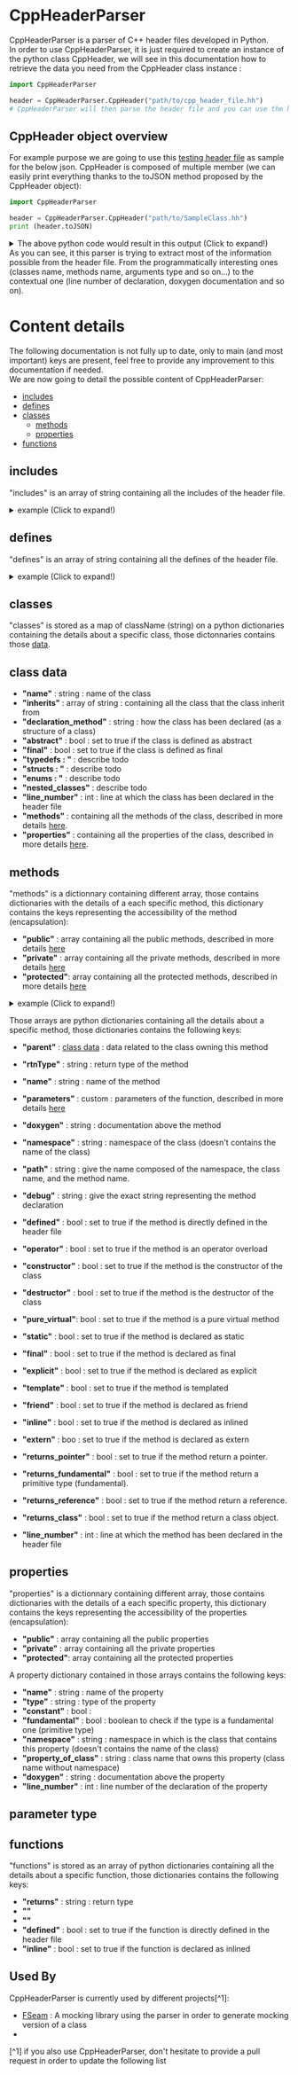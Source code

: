 # CppHeaderParser

CppHeaderParser is a parser of C++ header files developed in Python.  
In order to use CppHeaderParser, it is just required to create an instance of the python class CppHeader, we will see in this documentation how to retrieve the data you need from the CppHeader class instance : 

```python
import CppHeaderParser

header = CppHeaderParser.CppHeader("path/to/cpp_header_file.hh") 
# CppHeaderParser will then parse the header file and you can use the header instance to access the informations you need
```

## CppHeader object overview

For example purpose we are going to use this [testing header file](https://github.com/robotpy/robotpy-cppheaderparser/blob/master/CppHeaderParser/examples/SampleClass.h) as sample for the below json.
CppHeader is composed of multiple member (we can easily print everything thanks to the toJSON method proposed by the CppHeader object):  

```python
import CppHeaderParser

header = CppHeaderParser.CppHeader("path/to/SampleClass.hh") 
print (header.toJSON)
```
<details>
  <summary>The above python code would result in this output (Click to expand!)</summary>

```json

```
</details>
As you can see, it this parser is trying to extract most of the information possible from the header file. From the programmatically interesting ones (classes name, methods name, arguments type and so on...) to the contextual one (line number of declaration, doxygen documentation and so on).  

# Content details

The following documentation is not fully up to date, only to main (and most important) keys are present, feel free to provide any improvement to this documentation if needed.   
We are now going to detail the possible content of CppHeaderParser:

* [includes](#includes) 
* [defines](#defines) 
* [classes](#classes) 
    * [methods](#methods)
    * [properties](#properties)
* [functions](#functions)


## includes

"includes" is an array of string containing all the includes of the header file.

<details>
  <summary>example (Click to expand!)</summary>

~~~ cpp
// includeTest.hh
#include <vector>
#include <string>
#include <memory>
~~~  

~~~ python
cppHeader = CppHeaderParser.CppHeader("includeTest.hh") 
print("\nincludes are:")
for incl in cppHeader.includes:
    print(" %s"%incl)

## output :

#includes are:
# <vector>
# <string>
# <memory>
~~~  

</details>

## defines

"defines" is an array of string containing all the defines of the header file.

<details>
  <summary>example (Click to expand!)</summary>

~~~ cpp
// defineTest.hh
#define OKOK "I am a define"
#define VADOR "isDark"
~~~  

~~~ python
cppHeader = CppHeaderParser.CppHeader("defineTest.hh") 
print("\ndefines are:")
for define in cppHeader.defines:
    print(" %s"%define)

## output :

#defines are:
# OKOK "I am a define"
# VADOR "isDark"
~~~  

</details>

## classes

"classes" is stored as a map of className (string) on a python dictionaries containing the details about a specific class, those dictonnaries contains those [data](#class-data).

## class data

* **"name"**        : string : name of the class
* **"inherits"**    : array of string : containing all the class that the class inherit from     
* **"declaration_method"** : string : how the class has been declared (as a structure of a class)
* **"abstract"**    : bool  : set to true if the class is defined as abstract
* **"final"**       : bool  : set to true if the class is defined as final
* **"typedefs : "** : describe todo 
* **"structs : "**  : describe todo
* **"enums : "**    : describe todo
* **"nested_classes"** : describe todo
* **"line_number"** : int : line at which the class has been declared in the header file
* **"methods"**     : containing all the methods of the class, described in more details [here](#methods).
* **"properties"**  : containing all the properties of the class, described in more details [here](#properties).

## methods

"methods" is a dictionnary containing different array, those contains dictionaries with the details of a each specific method, this dictionary contains the keys representing the accessibility of the method (encapsulation):  
* **"public"**   : array containing all the public methods, described in more details [here](#functions)    
* **"private"**  : array containing all the private methods, described in more details [here](#functions)  
* **"protected"**: array containing all the protected methods, described in more details [here](#functions)  

<details>
  <summary>example (Click to expand!)</summary>

~~~ cpp
// TestingMethod.hh
class TestingMethod {
public:
    void pubMethod1();
    void pubMethod2();

private:
    void privMethod1();
    void privMethod2();
    void privMethod3();

protected:
    void protecMethod1();
};
~~~

~~~ python
header = CppHeaderParser.CppHeader("TestingMethod.hh") 
# access data
len(header.classes)                  # equal 1 (only one class defined)
len(header.classes[0]["public"])     # equal 2 (2 public methods in the first class defined)
len(header.classes[0]["private"])    # equal 3 (3 private methods in the first class defined)
len(header.classes[0]["protected"])  # equal 1 (1 protected method in the first class defined)
~~~

</details>

Those arrays are python dictionaries containing all the details about a specific method, those dictionaries contains the following keys:  
* **"parent"**      : [class data](#class-data) : data related to the class owning this method
* **"rtnType"**     : string : return type of the method
* **"name"**        : string : name of the method
* **"parameters"**  : custom : parameters of the function, described in more details [here](#parameter-type)
* **"doxygen"**     : string : documentation above the method  
* **"namespace"**   : string : namespace of the class (doesn't contains the name of the class)  
* **"path"**        : string : give the name composed of the namespace, the class name, and the method name.
* **"debug"**       : string : give the exact string representing the method declaration
  
* **"defined"**     : bool  : set to true if the method is directly defined in the header file  
* **"operator"**    : bool  : set to true if the method is an operator overload
* **"constructor"** : bool  : set to true if the method is the constructor of the class
* **"destructor"**  : bool  : set to true if the method is the destructor of the class
* **"pure_virtual"**: bool  : set to true if the method is a pure virtual method
* **"static"**      : bool  : set to true if the method is declared as static
* **"final"**       : bool  : set to true if the method is declared as final  
* **"explicit"**    : bool  : set to true if the method is declared as explicit
* **"template"**    : bool  : set to true if the method is templated 
* **"friend"**      : bool  : set to true if the method is declared as friend  
* **"inline"**      : bool  : set to true if the method is declared as inlined  
* **"extern"**      : boo   : set to true if the method is declared as extern
  
* **"returns_pointer"**     : bool  : set to true if the method return a pointer.  
* **"returns_fundamental"** : bool  : set to true if the method return a primitive type (fundamental).  
* **"returns_reference"**   : bool  : set to true if the method return a reference.
* **"returns_class"**       : bool  : set to true if the method return a class object.

* **"line_number"**         : int : line at which the method has been declared in the header file
  
## properties

"properties" is a dictionnary containing different array, those contains dictionaries with the details of a each specific property, this dictionary contains the keys representing the accessibility of the properties (encapsulation):  
* **"public"**   : array containing all the public properties    
* **"private"**  : array containing all the private properties  
* **"protected"**: array containing all the protected properties 

A property dictionary contained in those arrays contains the following keys:  
* **"name"**              : string : name of the property  
* **"type"**              : string : type of the property   
* **"constant"**          : bool   : 
* **"fundamental"**       : bool   : boolean to check if the type is a fundamental one (primitive type)  
* **"namespace"**         : string : namespace in which is the class that contains this property (doesn't contains the name of the class)  
* **"property_of_class"** : string : class name that owns this property (class name without namespace)  
* **"doxygen"**           : string : documentation above the property  
* **"line_number"**       : int    : line number of the declaration of the property  

## parameter type

## functions

"functions" is stored as an array of python dictionaries containing all the details about a specific function, those dictionaries contains the following keys:  
* **"returns"**     : string : return type   
* **""**
* **""**
* **"defined"**     : bool  : set to true if the function is directly defined in the header file  
* **"inline"**      : bool  : set to true if the function is declared as inlined  


## Used By

CppHeaderParser is currently used by different projects[^1]: 
* [FSeam](https://github.com/FreeYourSoul/FSeam/) : A mocking library using the parser in order to generate mocking version of a class
* []() 

[^1] if you also use CppHeaderParser, don't hesitate to provide a pull request in order to update the following list
